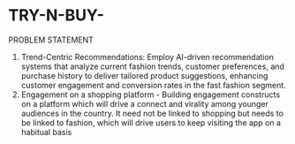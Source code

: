 # TRY-N-BUY-
PROBLEM STATEMENT
1. Trend-Centric Recommendations: Employ AI-driven recommendation systems that analyze current
fashion trends, customer preferences, and purchase history to deliver tailored product suggestions,
enhancing customer engagement and conversion rates in the fast fashion segment.
2. Engagement on a shopping platform - Building engagement constructs on a platform which will drive a connect and virality among younger audiences in the country. It need not
be linked to shopping but needs to
be linked to fashion, which will drive
users to keep visiting the app on a 
habitual basis
